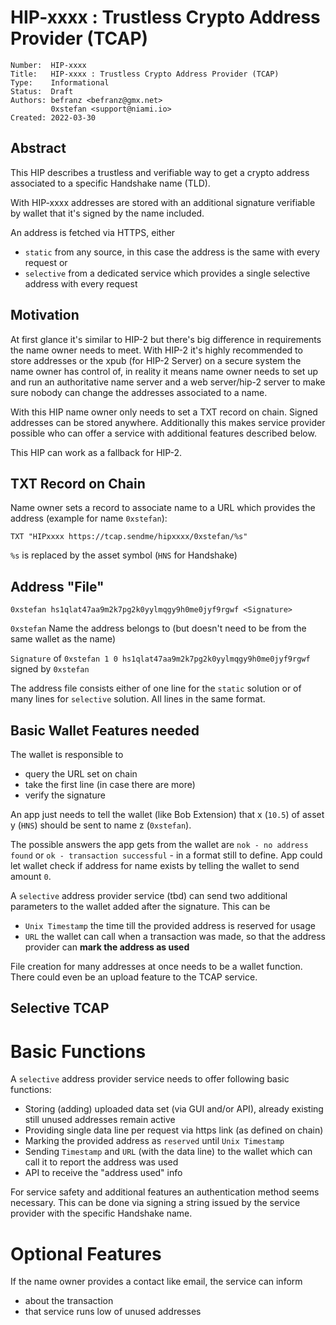 # HIP-xxxx : Trustless Crypto Address Provider (TCAP)

```
Number:  HIP-xxxx
Title:   HIP-xxxx : Trustless Crypto Address Provider (TCAP)
Type:    Informational
Status:  Draft
Authors: befranz <befranz@gmx.net>
         0xstefan <support@niami.io>
Created: 2022-03-30
```

## Abstract

This HIP describes a trustless and verifiable way to get a crypto address associated to a specific Handshake name (TLD).

With HIP-xxxx addresses are stored with an additional signature verifiable by wallet that it's signed by the name included.

An address is fetched via HTTPS, either
- `static`    from any source, in this case the address is the same with every request or
- `selective` from a dedicated service which provides a single selective address with every request

## Motivation

At first glance it's similar to HIP-2 but there's big difference in requirements the name owner needs to meet. With HIP-2 it's highly recommended to store addresses or the xpub (for HIP-2 Server) on a secure system the name owner has control of, in reality it means name owner needs to set up and run an authoritative name server and a web server/hip-2 server to make sure nobody can change the addresses associated to a name.

With this HIP name owner only needs to set a TXT record on chain. Signed addresses can be stored anywhere. Additionally this makes service provider possible who can offer a service with additional features described below.

This HIP can work as a fallback for HIP-2.

## TXT Record on Chain

Name owner sets a record to associate name to a URL which provides the address (example for name `0xstefan`):

```TXT "HIPxxxx https://tcap.sendme/hipxxxx/0xstefan/%s"```

`%s` is replaced by the asset symbol (`HNS` for Handshake)

## Address "File"

```0xstefan hs1qlat47aa9m2k7pg2k0yylmqgy9h0me0jyf9rgwf <Signature>```

`0xstefan` Name the address belongs to (but doesn't need to be from the same wallet as the name)

`Signature` of `0xstefan 1 0 hs1qlat47aa9m2k7pg2k0yylmqgy9h0me0jyf9rgwf` signed by `0xstefan`

The address file consists either of one line for the `static` solution or of many lines for `selective` solution. All lines in the same format.

## Basic Wallet Features needed

The wallet is responsible to
- query the URL set on chain
- take the first line (in case there are more)
- verify the signature

An app just needs to tell the wallet (like Bob Extension) that x (`10.5`) of asset y (`HNS`) should be sent to name z (`0xstefan`).

The possible answers the app gets from the wallet are `nok - no address found` or `ok - transaction successful` - in a format still to define. App could let wallet check if address for name exists by telling the wallet to send amount `0`.

A `selective` address provider service (tbd) can send two additional parameters to the wallet added after the signature. This can be

- `Unix Timestamp` the time till the provided address is reserved for usage
- `URL` the wallet can call when a transaction was made, so that the address provider can **mark the address as used**

File creation for many addresses at once needs to be a wallet function. There could even be an upload feature to the TCAP service.
## Selective TCAP

# Basic Functions

A `selective` address provider service needs to offer following basic functions:
- Storing (adding) uploaded data set (via GUI and/or API), already existing still unused addresses remain active
- Providing single data line per request via https link (as defined on chain)
- Marking the provided address as `reserved` until `Unix Timestamp`
- Sending `Timestamp` and `URL` (with the data line) to the wallet which can call it to report the address was used
- API to receive the "address used" info

For service safety and additional features an authentication method seems necessary. This can be done via signing a string issued by the service provider with the specific Handshake name.
# Optional Features
If the name owner provides a contact like email, the service can inform
- about the transaction
- that service runs low of unused addresses
